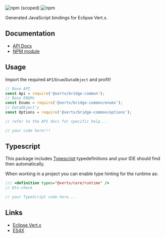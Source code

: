 ![npm (scoped)](https://img.shields.io/npm/v/@vertx/bridge-common.svg)
![npm](https://img.shields.io/npm/l/@vertx/bridge-common.svg)

Generated JavaScript bindings for Eclipse Vert.x.

## Documentation

* [API Docs](https://reactiverse.io/es4x/@vertx/bridge-common)
* [NPM module](https://www.npmjs.com/package/@vertx/bridge-common)

## Usage

Import the required `API`/`Enum`/`DataObject` and profit!

```js
// Base API
const Api = require('@vertx/bridge-common');
// Base ENUMs
const Enums = require('@vertx/bridge-common/enums');
// DataObject's
const Options = require('@vertx/bridge-common/options');

// refer to the API docs for specific help...

// your code here!!!

```

## Typescript

This package includes [Typescript](http://www.typescriptlang.org/) typedefinitions and your IDE should find then automatically.

When working in a project you can enable type hinting for the runtime as:

```js
/// <definition types="@vertx/core/runtime" />
// @ts-check

// your TypeScript code here...
```

## Links

* [Eclipse Vert.x](https://vertx.io)
* [ES4X](https://reactiverse.io/es4x)
